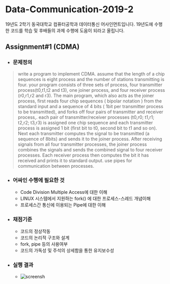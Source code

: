 # Data-Communication-2019-2
19년도 2학기 동국대학교 컴퓨터공학과 데이터통신 어사인먼트입니다.
19년도에 수행한 코드를 학습 및 후배들의 과제 수행에 도움이 되라고 올립니다.

## Assignment#1 (CDMA)
- ### 문제정의 
>write a program to implement CDMA. assume that the length of a chip sequences is eight process and the number of stations transmitting is four. your program consists of three sets of process, four transmitter process(t0,t1,t2 and t3), one joiner process, and four receiver process (r0,r1,r2 and r3). The main program, which also acts as the joiner process, first reads four chip sequences ( bipolar notation ) from the standard input and a sequence of 4 bits ( 1bit per transmitter process to be transmitted), and forks off four pairs of transmitter and receiver process,. each pair of transmitter/receiver processes (t0,r0; t1,r1; t2,r2; t3,r3) is assigned one chip sequence and each transmitter process is assigned 1 bit (first bit to t0, second bit to t1 and so on). Next each transmitter computes the signal to be transmitted (a sequence of 8bits) and sends it to the joiner process. After receiving signals from all four transmitter processes, the joiner process combines the signals and sends the combined signal to four receiver processes. Each receiver process then computes the bit it has received and prints it to standard output. use pipes for communication between processes.

- ### 어싸인 수행에 필요한 것
    - Code Division Multiple Access에 대한 이해
    - LINUX 시스템에서 지원하는 fork() 에 대한 프로세스-스레드 개념이해
    - 프로세스간 통신에 이용되는 Pipe에 대한 이해
- ### 채점기준 
    - 코드의 정상작동
    - 코드의 논리적 구조와 설계
    - fork, pipe 등의 사용여부
    - 코드의 가독성 및 주석의 상세함을 통한 유지보수성
- ### 실행 결과
    - ![screensh](./Assignment#1/1.png)

